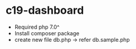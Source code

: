 # c19-dashboard

- Required php 7.0^
- Install composer package
- create new file db.php -> refer db.sample.php

